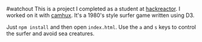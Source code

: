 #watchout
This is a project I completed as a student at
[hackreactor](http://hackreactor.com). I worked on it with
[camhux](https://github.com/camhux).  It's a 1980's style surfer game written using
D3. 

Just `npm install` and then open `index.html`. Use the `a` and `s` keys to control
the surfer and avoid sea creatures. 
